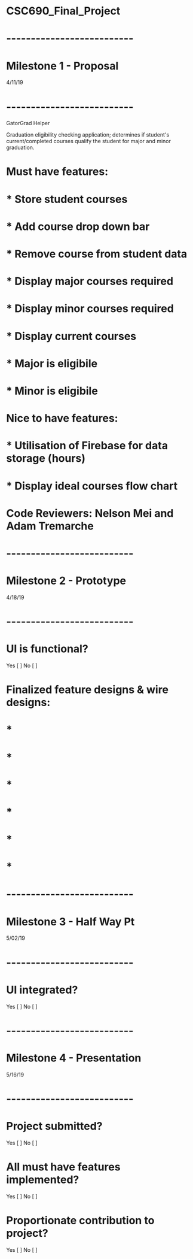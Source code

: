 # CSC690_Final_Project

# --------------------------
# Milestone 1 - Proposal    
4/11/19                   
# --------------------------
GatorGrad Helper

Graduation eligibility checking application; determines if student's current/completed courses qualify the student for major and minor graduation.

# Must have features:
# * Store student courses
# * Add course drop down bar
# * Remove course from student data
# * Display major courses required
# * Display minor courses required
# * Display current courses
# * Major is eligibile
# * Minor is eligibile

# Nice to have features:
# * Utilisation of Firebase for data storage (hours)
# * Display ideal courses flow chart

# Code Reviewers: Nelson Mei and Adam Tremarche

# --------------------------
# Milestone 2 - Prototype   
4/18/19                   
# --------------------------
# UI is functional?
Yes [ ]
No [ ]

# Finalized feature designs & wire designs:
# * 
# * 
# * 
# * 
# * 
# * 

# --------------------------
# Milestone 3 - Half Way Pt 
5/02/19                   
# --------------------------
# UI integrated?
Yes [ ]
No [ ]

# --------------------------
# Milestone 4 - Presentation
5/16/19                   
# --------------------------
# Project submitted?
Yes [ ]
No [ ]

# All must have features implemented?
Yes [ ]
No [ ]

# Proportionate contribution to project?
Yes [ ]
No [ ]
